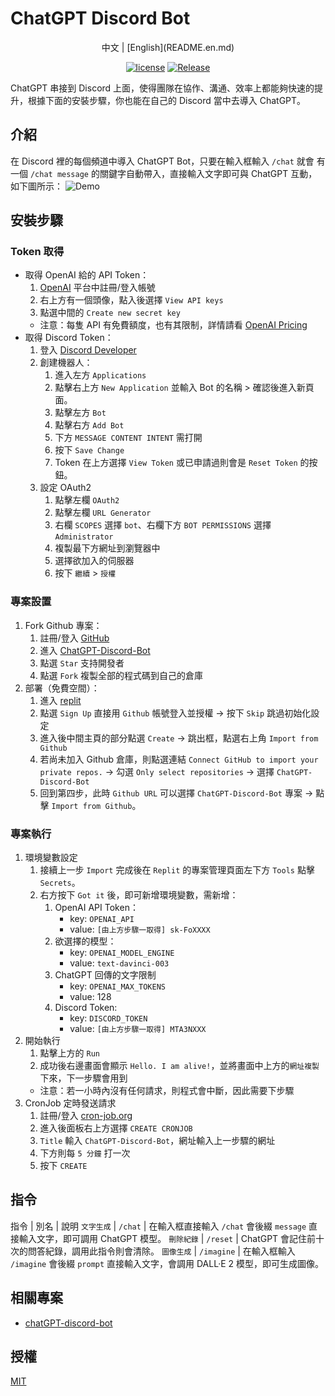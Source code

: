 # ChatGPT Discord Bot
<div align="center">
中文 | [English](README.en.md)

[![license](https://img.shields.io/pypi/l/ansicolortags.svg)](LICENSE) [![Release](https://img.shields.io/github/v/release/TheExplainthis/ChatGPT-Discord-Bot)](https://github.com/TheExplainthis/ChatGPT-Discord-Bot/releases/)

</div>

ChatGPT 串接到 Discord 上面，使得團隊在協作、溝通、效率上都能夠快速的提升，根據下面的安裝步驟，你也能在自己的 Discord 當中去導入 ChatGPT。


## 介紹
在 Discord 裡的每個頻道中導入 ChatGPT Bot，只要在輸入框輸入 `/chat` 就會 有一個 `/chat message` 的關鍵字自動帶入，直接輸入文字即可與 ChatGPT 互動，如下圖所示：
![Demo](https://github.com/TheExplainthis/ChatGPT-Discord-Bot/blob/main/demo/chatgpt-discord-bot.gif)


## 安裝步驟
### Token 取得
- 取得 OpenAI 給的 API Token：
    1. [OpenAI](https://beta.openai.com/) 平台中註冊/登入帳號
    2. 右上方有一個頭像，點入後選擇 `View API keys`
    3. 點選中間的 `Create new secret key`
    - 注意：每隻 API 有免費額度，也有其限制，詳情請看 [OpenAI Pricing](https://openai.com/api/pricing/)
- 取得 Discord Token：
    1. 登入 [Discord Developer](https://discord.com/developers/applications)
    2. 創建機器人：
        1. 進入左方 `Applications`
        2. 點擊右上方 `New Application` 並輸入 Bot 的名稱 > 確認後進入新頁面。
        3. 點擊左方 `Bot`
        4. 點擊右方 `Add Bot`
        5. 下方 `MESSAGE CONTENT INTENT` 需打開 
        6. 按下 `Save Change`
        7. Token 在上方選擇 `View Token` 或已申請過則會是 `Reset Token` 的按鈕。
    3. 設定 OAuth2
        1. 點擊左欄 `OAuth2`
        2. 點擊左欄 `URL Generator`
        3. 右欄 `SCOPES` 選擇 `bot`、右欄下方 `BOT PERMISSIONS` 選擇 `Administrator`
        4. 複製最下方網址到瀏覽器中
        5. 選擇欲加入的伺服器
        6. 按下 `繼續` > `授權`

### 專案設置
1. Fork Github 專案：
    1. 註冊/登入 [GitHub](https://github.com/)
    2. 進入 [ChatGPT-Discord-Bot](https://github.com/TheExplainthis/ChatGPT-Discord-Bot)
    3. 點選 `Star` 支持開發者
    4. 點選 `Fork` 複製全部的程式碼到自己的倉庫
2. 部署（免費空間）：
    1. 進入 [replit](https://replit.com/)
    2. 點選 `Sign Up` 直接用 `Github` 帳號登入並授權 -> 按下 `Skip` 跳過初始化設定
    3. 進入後中間主頁的部分點選 `Create` -> 跳出框，點選右上角 `Import from Github`
    4. 若尚未加入 Github 倉庫，則點選連結 `Connect GitHub to import your private repos.` -> 勾選 `Only select repositories` -> 選擇 `ChatGPT-Discord-Bot`
    5. 回到第四步，此時 `Github URL` 可以選擇 `ChatGPT-Discord-Bot` 專案 -> 點擊 `Import from Github`。

### 專案執行
1. 環境變數設定
    1. 接續上一步 `Import` 完成後在 `Replit` 的專案管理頁面左下方 `Tools` 點擊 `Secrets`。
    2. 右方按下 `Got it` 後，即可新增環境變數，需新增：
        1. OpenAI API Token：
            - key: `OPENAI_API`
            - value: `[由上方步驟一取得] sk-FoXXXX`
        2. 欲選擇的模型：
            - key: `OPENAI_MODEL_ENGINE`
            - value: `text-davinci-003`  
        3. ChatGPT 回傳的文字限制
            - key: `OPENAI_MAX_TOKENS`
            - value: 128
        4. Discord Token:
            - key: `DISCORD_TOKEN`
            - value: `[由上方步驟一取得] MTA3NXXX`
2. 開始執行
    1. 點擊上方的 `Run`
    2. 成功後右邊畫面會顯示 `Hello. I am alive!`，並將畫面中上方的`網址複製`下來，下一步驟會用到
    - 注意：若一小時內沒有任何請求，則程式會中斷，因此需要下步驟
3. CronJob 定時發送請求
    1. 註冊/登入 [cron-job.org](https://cron-job.org/en/)
    2. 進入後面板右上方選擇 `CREATE CRONJOB`
    3. `Title` 輸入 `ChatGPT-Discord-Bot`，網址輸入上一步驟的網址
    4. 下方則每 `5 分鐘` 打一次
    5. 按下 `CREATE`


## 指令
指令 | 別名 | 說明
`文字生成` | `/chat` | 在輸入框直接輸入 `/chat` 會後綴 `message` 直接輸入文字，即可調用 ChatGPT 模型。
`刪除紀錄` | `/reset` | ChatGPT 會記住前十次的問答紀錄，調用此指令則會清除。
`圖像生成` | `/imagine` | 在輸入框輸入 `/imagine` 會後綴 `prompt` 直接輸入文字，會調用 DALL·E 2 模型，即可生成圖像。


## 相關專案
- [chatGPT-discord-bot](https://github.com/Zero6992/chatGPT-discord-bot)

## 授權
[MIT](LICENSE)